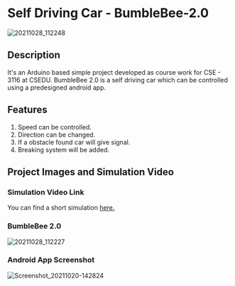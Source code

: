 # Self Driving Car - BumbleBee-2.0

![20211028_112248](https://user-images.githubusercontent.com/44984262/149628672-0429d14e-25d6-4264-b4f3-7e3618b85293.jpg)

## Description
It's an Arduino based simple project developed as course work for CSE - 3116 at CSEDU. BumbleBee 2.0 is a self driving car which can be controlled using a predesigned android app.

## Features
1. Speed can be controlled.
2. Direction can be changed.
3. If a obstacle found car will give signal.
4. Breaking system will be added.

## Project Images and Simulation Video

### Simulation Video Link
You can find a short simulation [here.](https://drive.google.com/file/d/138DDlUmn37IQq-mA9fdCEEtgNLHA91ar/view?usp=sharing)
### BumbleBee 2.0
![20211028_112227](https://user-images.githubusercontent.com/44984262/149628767-5b1cfbd6-61fb-40f1-a8b6-272d887b1257.jpg)
### Android App Screenshot
![Screenshot_20211020-142824](https://user-images.githubusercontent.com/44984262/149629504-398ff226-2b68-4583-ad7c-ae0fdba68fae.jpg)

